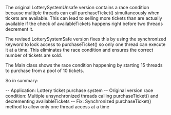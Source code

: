 


The original LotterySystemUnsafe version contains a race condition because multiple threads can call purchaseTicket() simultaneously when tickets are available. This can lead to selling more tickets than are actually available if the check of availableTickets happens right before two threads decrement it.

The revised LotterySystemSafe version fixes this by using the synchronized keyword to lock access to purchaseTicket() so only one thread can execute it at a time. This eliminates the race condition and ensures the correct number of tickets are sold.

The Main class shows the race condition happening by starting 15 threads to purchase from a pool of 10 tickets.

So in summary:

-- Application: Lottery ticket purchase system
-- Original version race condition: Multiple unsynchronized threads calling purchaseTicket() and decrementing availableTickets
-- Fix: Synchronized purchaseTicket() method to allow only one thread access at a time
